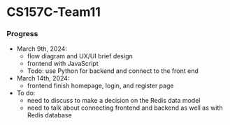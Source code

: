# CS157C-Team11


### Progress
  - March 9th, 2024:
      - flow diagram and UX/UI brief design
      - frontend with JavaScript
      - Todo: use Python for backend and connect to the front end 
  - March 14th, 2024:
      - frontend finish homepage, login, and register page
  - To do:
      - need to discuss to make a decision on the Redis data model
      - need to talk about connecting frontend and backend as well as with Redis database
